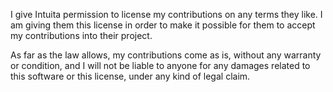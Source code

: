 I give Intuita permission to license my contributions on any terms they like. I am giving them this license in order to make it possible for them to accept my contributions into their project.

As far as the law allows, my contributions come as is, without any warranty or condition, and I will not be liable to anyone for any damages related to this software or this license, under any kind of legal claim.
